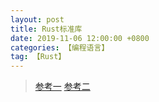 ```yaml
---
layout: post
title: Rust标准库
date: 2019-11-06 12:00:00 +0800
categories: 【编程语言】
tag: 【Rust】
---
```


> [参考一](https://doc.rust-lang.org/std/)
> [参考二](https://blog.csdn.net/bbdxf/article/details/87890128)


